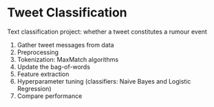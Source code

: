 # Tweet Classification
Text classification project: whether a tweet constitutes a rumour event

1. Gather tweet messages from data
2. Preprocessing
3. Tokenization: MaxMatch algorithms
4. Update the bag-of-words
5. Feature extraction
6. Hyperparameter tuning (classifiers: Naive Bayes and Logistic Regression)
7. Compare performance
